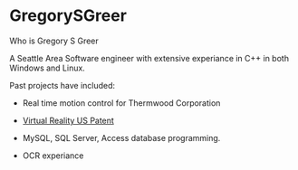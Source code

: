# GregorySGreer
Who is Gregory S Greer


A Seattle Area Software engineer with extensive experiance in C++ in both Windows and Linux.


Past projects have included:


* Real time motion control for Thermwood Corporation


* [Virtual Reality US Patent](https://patft.uspto.gov/netacgi/nph-Parser?Sect1=PTO1&Sect2=HITOFF&d=PALL&p=1&u=%2Fnetahtml%2FPTO%2Fsrchnum.htm&r=1&f=G&l=50&s1=6839041.PN.&OS=PN/6839041&RS=PN/6839041)


* MySQL, SQL Server, Access database programming.


* OCR experiance
